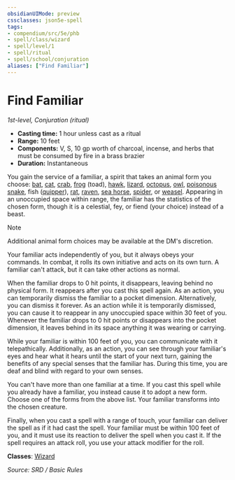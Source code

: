 ```yaml
---
obsidianUIMode: preview
cssclasses: json5e-spell
tags:
- compendium/src/5e/phb
- spell/class/wizard
- spell/level/1
- spell/ritual
- spell/school/conjuration
aliases: ["Find Familiar"]
---
```

# Find Familiar
*1st-level, Conjuration (ritual)*  

- **Casting time:** 1 hour unless cast as a ritual
- **Range:** 10 feet
- **Components:** V, S, 10 gp worth of charcoal, incense, and herbs that must be consumed by fire in a brass brazier
- **Duration:** Instantaneous

You gain the service of a familiar, a spirit that takes an animal form you choose: [bat](compendium/bestiary/beast/bat.md), [cat](compendium/bestiary/beast/cat.md), [crab](compendium/bestiary/beast/crab.md), [frog](compendium/bestiary/beast/frog.md) (toad), [hawk](compendium/bestiary/beast/hawk.md), [lizard](compendium/bestiary/beast/lizard.md), [octopus](compendium/bestiary/beast/octopus.md), [owl](compendium/bestiary/beast/owl.md), [poisonous snake](compendium/bestiary/beast/poisonous-snake.md), fish ([quipper](compendium/bestiary/beast/quipper.md)), [rat](compendium/bestiary/beast/rat.md), [raven](compendium/bestiary/beast/raven.md), [sea horse](compendium/bestiary/beast/sea-horse.md), [spider](compendium/bestiary/beast/spider.md), or [weasel](compendium/bestiary/beast/weasel.md). Appearing in an unoccupied space within range, the familiar has the statistics of the chosen form, though it is a celestial, fey, or fiend (your choice) instead of a beast.

> [!note]
> Additional animal form choices may be available at the DM's discretion.

Your familiar acts independently of you, but it always obeys your commands. In combat, it rolls its own initiative and acts on its own turn. A familiar can't attack, but it can take other actions as normal.

When the familiar drops to 0 hit points, it disappears, leaving behind no physical form. It reappears after you cast this spell again. As an action, you can temporarily dismiss the familiar to a pocket dimension. Alternatively, you can dismiss it forever. As an action while it is temporarily dismissed, you can cause it to reappear in any unoccupied space within 30 feet of you. Whenever the familiar drops to 0 hit points or disappears into the pocket dimension, it leaves behind in its space anything it was wearing or carrying.

While your familiar is within 100 feet of you, you can communicate with it telepathically. Additionally, as an action, you can see through your familiar's eyes and hear what it hears until the start of your next turn, gaining the benefits of any special senses that the familiar has. During this time, you are deaf and blind with regard to your own senses.

You can't have more than one familiar at a time. If you cast this spell while you already have a familiar, you instead cause it to adopt a new form. Choose one of the forms from the above list. Your familiar transforms into the chosen creature.

Finally, when you cast a spell with a range of touch, your familiar can deliver the spell as if it had cast the spell. Your familiar must be within 100 feet of you, and it must use its reaction to deliver the spell when you cast it. If the spell requires an attack roll, you use your attack modifier for the roll.

**Classes**: [Wizard](wizard.md)

*Source: SRD / Basic Rules*